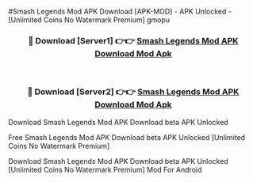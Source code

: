 #Smash Legends Mod APK Download [APK-MOD] - APK Unlocked - [Unlimited Coins No Watermark Premium] gmopu



<div align="center">

<h3>🔴 Download [Server1] 👉👉 <a href="https://momento.my/?title=Smash_Legends_Mod_APK_Download">Smash Legends Mod APK Download Mod Apk</a></h3><br>

<h3>🔴 Download [Server2] 👉👉 <a href="https://momento.my/?title=Smash_Legends_Mod_APK_Download">Smash Legends Mod APK Download Mod Apk</a></h3>
</div>



Download Smash Legends Mod APK Download beta APK Unlocked

Free Smash Legends Mod APK Download beta APK Unlocked [Unlimited Coins No Watermark Premium]

Download Smash Legends Mod APK Download beta APK Unlocked [Unlimited Coins No Watermark Premium] Mod For Android
